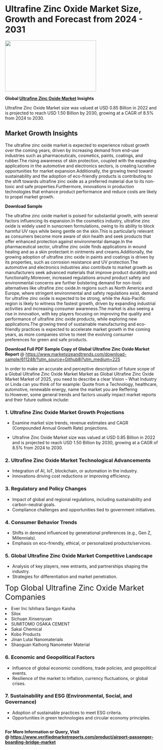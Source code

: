 <H1>Ultrafine Zinc Oxide Market Size, Growth and Forecast from 2024 - 2031</H1><img class="aligncenter size-medium wp-image-584254" src="https://thirdeyenews.in/wp-content/uploads/2024/09/Global-Market-Research-300x168.jpeg" alt="" width="300" height="168" /><p><strong>Global&nbsp;<a href="https://www.marketsizeandtrends.com/download-sample/611248/?utm_source=Github8j?utm_medium=225">Ultrafine Zinc Oxide Market</a> Insights</strong></p><p>Ultrafine Zinc Oxide Market size was valued at USD 0.85 Billion in 2022 and is projected to reach USD 1.50 Billion by 2030, growing at a CAGR of 8.5% from 2024 to 2030.</p><p><h2>Market Growth Insights</h2> <p>The ultrafine zinc oxide market is expected to experience robust growth over the coming years, driven by increasing demand from end-use industries such as pharmaceuticals, cosmetics, paints, coatings, and rubber.The rising awareness of skin protection, coupled with the expanding applications in the automotive and electronics sectors, is creating lucrative opportunities for market expansion.Additionally, the growing trend toward sustainability and the adoption of eco-friendly products is contributing to the shift towards ultrafine zinc oxide as a preferred material due to its non-toxic and safe properties.Furthermore, innovations in production technologies that enhance product performance and reduce costs are likely to propel market growth.</p> <p><strong>Download Sample</strong></p> <p>The ultrafine zinc oxide market is poised for substantial growth, with several factors influencing its expansion.In the cosmetics industry, ultrafine zinc oxide is widely used in sunscreen formulations, owing to its ability to block harmful UV rays while being gentle on the skin.This is particularly relevant as consumers become more aware of skin health and seek products that offer enhanced protection against environmental damage.In the pharmaceutical sector, ultrafine zinc oxide finds applications in wound healing and as a skin protectant in ointments and creams.Additionally, the growing adoption of ultrafine zinc oxide in paints and coatings is driven by its properties, such as corrosion resistance and UV protection.The automotive and electronics industries also contribute to market growth as manufacturers seek advanced materials that improve product durability and functionality.Moreover, increased regulations around product safety and environmental concerns are further bolstering demand for non-toxic alternatives like ultrafine zinc oxide.In regions such as North America and Europe, where stringent environmental and safety regulations exist, demand for ultrafine zinc oxide is expected to be strong, while the Asia-Pacific region is likely to witness the fastest growth, driven by expanding industrial activities and increasing consumer awareness.The market is also seeing a rise in innovation, with key players focusing on improving the quality and performance of ultrafine zinc oxide products, while exploring new applications.The growing trend of sustainable manufacturing and eco-friendly practices is expected to accelerate market growth in the coming years, as more companies strive to meet the evolving consumer preferences for green and safe products.<p><span class=""><strong>Download Full PDF Sample Copy of Global Ultrafine Zinc Oxide Market Report</strong> @ <a href="https://www.marketsizeandtrends.com/download-sample/611248/?utm_source=Github8j?utm_medium=225" target="_blank">https://www.marketsizeandtrends.com/download-sample/611248/?utm_source=Github8j?utm_medium=225</a></span></p><p>In order to make an accurate and perceptive description of future scope of a Global&nbsp;Ultrafine Zinc Oxide Market Market as Global&nbsp;Ultrafine Zinc Oxide Market Market of 2025, you need to describe a clear Vision &ndash; What Industry or Linda can you think of for example: Quote from a Technology, healthcare, automotive, renewable energy, name the market you are Reffering to.However, some general trends and factors usually impact market reports and their future outlook include:</p><h3>1.&nbsp;<strong>Ultrafine Zinc Oxide Market Growth Projections</strong></h3><ul><li>Examine market size trends, revenue estimates and CAGR (Compounded Annual Growth Rate) projections.</li><li><p>Ultrafine Zinc Oxide Market size was valued at USD 0.85 Billion in 2022 and is projected to reach USD 1.50 Billion by 2030, growing at a CAGR of 8.5% from 2024 to 2030.</p></li></ul><h3>2.&nbsp;<strong>Ultrafine Zinc Oxide Market Technological Advancements</strong></h3><ul><li>Integration of AI, IoT, blockchain, or automation in the industry.</li><li>Innovations driving cost reductions or improving efficiency.</li></ul><h3>3.&nbsp;<strong>Regulatory and Policy Changes</strong></h3><ul><li>Impact of global and regional regulations, including sustainability and carbon-neutral goals.</li><li>Compliance challenges and opportunities tied to government initiatives.</li></ul><h3>4.&nbsp;<strong>Consumer Behavior Trends</strong></h3><ul><li>Shifts in demand influenced by generational preferences (e.g., Gen Z, Millennials).</li><li>Emphasis on eco-friendly, ethical, or personalized products/services.</li></ul><h3>5.&nbsp;<strong>Global Ultrafine Zinc Oxide Market Competitive Landscape</strong></h3><ul><li>Analysis of key players, new entrants, and partnerships shaping the industry.</li><li>Strategies for differentiation and market penetration.</li></ul><p data-pm-slice="1 1 []"><span style="color: inherit; font-family: inherit; font-size: 25px;">Top Global Ultrafine Zinc Oxide Market Companies</span></p><div class="" data-test-id=""><p><li>Ever Inc Ishihara Sangyo Kaisha</li><li> Silox</li><li> Sichuan Xinsenyuan</li><li> SUMITOMO OSAKA CEMENT</li><li> Sakai Chemical</li><li> Kobo Products</li><li> Jinan Lutai Nanomaterials</li><li> Shaoguan Kaihong Nanometer Material</li></p></div><h3>6.&nbsp;<strong>Economic and Geopolitical Factors</strong></h3><ul><li>Influence of global economic conditions, trade policies, and geopolitical events.</li><li>Resilience of the market to inflation, currency fluctuations, or global crises.</li></ul><h3>7.&nbsp;<strong>Sustainability and ESG (Environmental, Social, and Governance)</strong></h3><ul><li>Adoption of sustainable practices to meet ESG criteria.</li><li>Opportunities in green technologies and circular economy principles.</li></ul><h2><strong style="font-size: 14px;">For More Information or Query, Visit @&nbsp;</strong><a style="background-color: #ffffff; font-size: 14px;" href="https://www.marketsizeandtrends.com/report/ultrafine-zinc-oxide-market/" target="_blank">https://www.verifiedmarketreports.com/product/airport-passenger-boarding-bridge-market</a></h2>